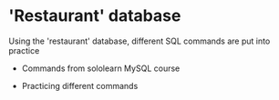 # 'Restaurant' database 

Using the 'restaurant' database, different SQL commands are put into practice

- Commands from sololearn MySQL course

- Practicing different commands
